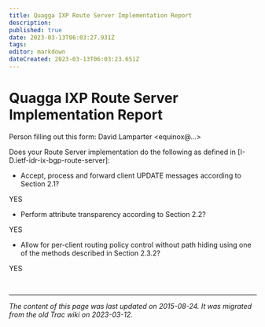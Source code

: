```yaml
---
title: Quagga IXP Route Server Implementation Report
description: 
published: true
date: 2023-03-13T06:03:27.931Z
tags: 
editor: markdown
dateCreated: 2023-03-13T06:03:23.651Z
---
```


# Quagga IXP Route Server Implementation Report
 Person filling out this form: David Lamparter <equinox@…>

Does your Route Server implementation do the following as defined in [I-D.ietf-idr-ix-bgp-route-server]:

  -  Accept, process and forward client UPDATE messages according to Section 2.1? 

   YES

  -  Perform attribute transparency according to Section 2.2? 

   YES

 -   Allow for per-client routing policy control without path hiding using one of the methods described in Section 2.3.2? 

   YES


&nbsp;
&nbsp;
&nbsp;

---

*The content of this page was last updated on 2015-08-24. It was migrated from the old Trac wiki on 2023-03-12.*